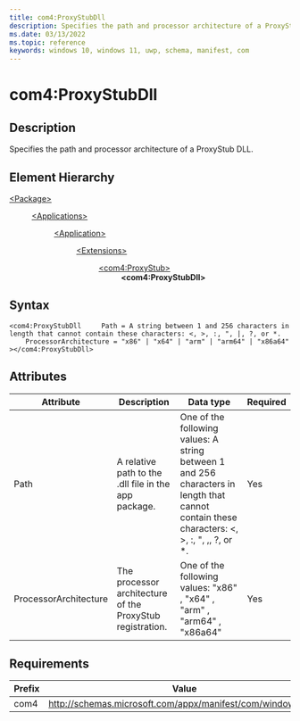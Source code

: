 ```yaml
---
title: com4:ProxyStubDll
description: Specifies the path and processor architecture of a ProxyStub DLL.
ms.date: 03/13/2022
ms.topic: reference
keywords: windows 10, windows 11, uwp, schema, manifest, com
---
```


# com4:ProxyStubDll



## Description
Specifies the path and processor architecture of a ProxyStub DLL.



## Element Hierarchy
<dl><dt><a href = "element-package.md">&lt;Package&gt;</a></dt>
<dd>
<dl><dt><a href = "element-applications.md">&lt;Applications&gt;</a></dt>
<dd>
<dl><dt><a href = "element-application.md">&lt;Application&gt;</a></dt>
<dd>
<dl><dt><a href = "element-1-extensions.md">&lt;Extensions&gt;</a></dt>
<dd>
<dl><dt><a href = "element-com4-proxystub.md">&lt;com4:ProxyStub&gt;</a></dt>
<dd>
<b>&lt;com4:ProxyStubDll&gt;</b>
</dd>
</dl>
</dd>
</dl>
</dd>
</dl>
</dd>
</dl>
</dd>
</dl>

## Syntax
```syntax
<com4:ProxyStubDll     Path = A string between 1 and 256 characters in length that cannot contain these characters: <, >, :, ", |, ?, or *.
    ProcessorArchitecture = "x86" | "x64" | "arm" | "arm64" | "x86a64"
></com4:ProxyStubDll>
```


## Attributes

| Attribute | Description | Data type | Required |
| -----------| -------------| -----------| ----------|
| Path | A relative path to the .dll file in the app package. | One of the following values: A string between 1 and 256 characters in length that cannot contain these characters: <, >, :, ", ,, ?, or *.| Yes |
| ProcessorArchitecture | The processor architecture of the ProxyStub registration. | One of the following values: "x86" , "x64" , "arm" , "arm64" , "x86a64"| Yes |



## Requirements
| Prefix | Value |
| ---------------| -------------------------------------------------------------|
| com4 | http://schemas.microsoft.com/appx/manifest/com/windows10/4 |
